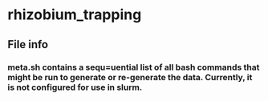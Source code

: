 # rhizobium_trapping

## File info

### meta.sh contains a sequ=uential list of all bash commands that might be run to generate or re-generate the data. Currently, it is not configured for use in slurm. 


